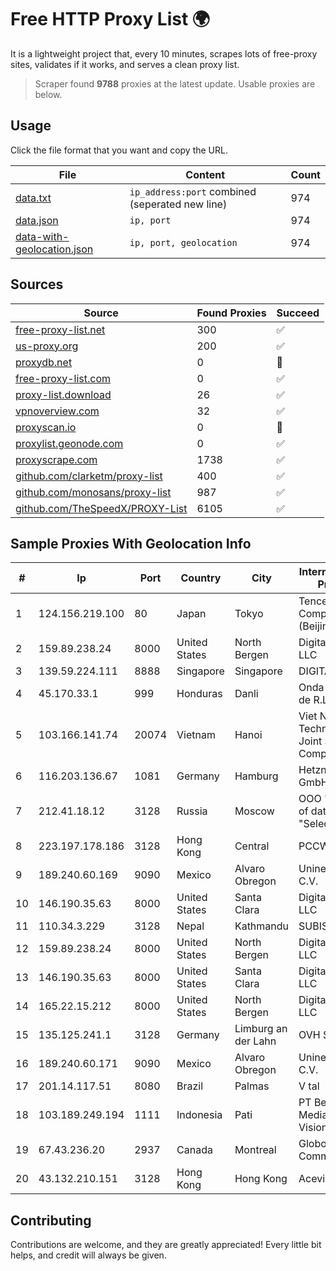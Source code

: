 
# Free HTTP Proxy List 🌍

It is a lightweight project that, every 10 minutes, scrapes lots of free-proxy sites, validates if it works, and serves a clean proxy list.


> Scraper found **9788** proxies at the latest update. Usable proxies are below.

## Usage

Click the file format that you want and copy the URL.


|File|Content|Count|
|----|-------|-----|
|[data.txt](https://raw.githubusercontent.com/themiralay/Proxy-List-World/master/data.txt)|`ip_address:port` combined (seperated new line)|974|
|[data.json](https://raw.githubusercontent.com/themiralay/Proxy-List-World/master/data.json)|`ip, port`|974|
|[data-with-geolocation.json](https://raw.githubusercontent.com/themiralay/Proxy-List-World/master/data-with-geolocation.json)|`ip, port, geolocation`|974|

## Sources

|Source|Found Proxies|Succeed|
|------|-------------|-------|
|[free-proxy-list.net](https://free-proxy-list.net)|300|✅|
|[us-proxy.org](https://www.us-proxy.org)|200|✅|
|[proxydb.net](http://proxydb.net)|0|🚫|
|[free-proxy-list.com](https://free-proxy-list.com/?page=&port=&type%5B%5D=http&type%5B%5D=https&up_time=0&search=Search)|0|✅|
|[proxy-list.download](https://www.proxy-list.download/HTTP)|26|✅|
|[vpnoverview.com](https://vpnoverview.com/privacy/anonymous-browsing/free-proxy-servers)|32|✅|
|[proxyscan.io](https://www.proxyscan.io)|0|🚫|
|[proxylist.geonode.com](https://proxylist.geonode.com/api/proxy-list?limit=300&page=1&sort_by=lastChecked&sort_type=desc&protocols=http,https)|0|✅|
|[proxyscrape.com](https://api.proxyscrape.com/v2/?request=displayproxies&protocol=http&timeout=10000&country=all&ssl=all&anonymity=all)|1738|✅|
|[github.com/clarketm/proxy-list](https://raw.githubusercontent.com/clarketm/proxy-list/master/proxy-list-raw.txt)|400|✅|
|[github.com/monosans/proxy-list](https://raw.githubusercontent.com/monosans/proxy-list/main/proxies/http.txt)|987|✅|
|[github.com/TheSpeedX/PROXY-List](https://raw.githubusercontent.com/TheSpeedX/PROXY-List/master/http.txt)|6105|✅|


## Sample Proxies With Geolocation Info

|#|Ip|Port|Country|City|Internet Service Provider|
|-|--|----|-------|----|-------------------------|
|1|124.156.219.100|80|Japan|Tokyo|Tencent Cloud Computing (Beijing) Co|
|2|159.89.238.24|8000|United States|North Bergen|DigitalOcean, LLC|
|3|139.59.224.111|8888|Singapore|Singapore|DIGITALOCEAN|
|4|45.170.33.1|999|Honduras|Danli|Onda Network S de R.L|
|5|103.166.141.74|20074|Vietnam|Hanoi|Viet NAM Cloud Technology Joint Stock Company|
|6|116.203.136.67|1081|Germany|Hamburg|Hetzner Online GmbH|
|7|212.41.18.12|3128|Russia|Moscow|OOO "Network of data-centers "Selectel"|
|8|223.197.178.186|3128|Hong Kong|Central|PCCW IMSBiz|
|9|189.240.60.169|9090|Mexico|Alvaro Obregon|Uninet S.A. de C.V.|
|10|146.190.35.63|8000|United States|Santa Clara|DigitalOcean, LLC|
|11|110.34.3.229|3128|Nepal|Kathmandu|SUBISU C7|
|12|159.89.238.24|8000|United States|North Bergen|DigitalOcean, LLC|
|13|146.190.35.63|8000|United States|Santa Clara|DigitalOcean, LLC|
|14|165.22.15.212|8000|United States|North Bergen|DigitalOcean, LLC|
|15|135.125.241.1|3128|Germany|Limburg an der Lahn|OVH SAS|
|16|189.240.60.171|9090|Mexico|Alvaro Obregon|Uninet S.A. de C.V.|
|17|201.14.117.51|8080|Brazil|Palmas|V tal|
|18|103.189.249.194|1111|Indonesia|Pati|PT Berkah Media Kusuma Vision|
|19|67.43.236.20|2937|Canada|Montreal|GloboTech Communications|
|20|43.132.210.151|3128|Hong Kong|Hong Kong|Aceville Pte.ltd|



## Contributing

Contributions are welcome, and they are greatly appreciated! Every
little bit helps, and credit will always be given.

